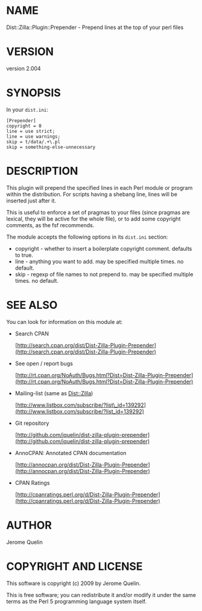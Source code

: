 # NAME

Dist::Zilla::Plugin::Prepender - Prepend lines at the top of your perl files

# VERSION

version 2.004

# SYNOPSIS

In your `dist.ini`:

    [Prepender]
    copyright = 0
    line = use strict;
    line = use warnings;
    skip = t/data/.+\.pl
    skip = something-else-unnecessary

# DESCRIPTION

This plugin will prepend the specified lines in each Perl module or
program within the distribution. For scripts having a shebang line,
lines will be inserted just after it.

This is useful to enforce a set of pragmas to your files (since pragmas
are lexical, they will be active for the whole file), or to add some
copyright comments, as the fsf recommends.

The module accepts the following options in its `dist.ini` section:

- copyright - whether to insert a boilerplate copyright comment.
defaults to true.
- line - anything you want to add. may be specified multiple
times. no default.
- skip - regexp of file names to not prepend to.
may be specified multiple times. no default.

# SEE ALSO

You can look for information on this module at:

- Search CPAN

    [http://search.cpan.org/dist/Dist-Zilla-Plugin-Prepender](http://search.cpan.org/dist/Dist-Zilla-Plugin-Prepender)

- See open / report bugs

    [http://rt.cpan.org/NoAuth/Bugs.html?Dist=Dist-Zilla-Plugin-Prepender](http://rt.cpan.org/NoAuth/Bugs.html?Dist=Dist-Zilla-Plugin-Prepender)

- Mailing-list (same as [Dist::Zilla](https://metacpan.org/pod/Dist::Zilla))

    [http://www.listbox.com/subscribe/?list\_id=139292](http://www.listbox.com/subscribe/?list_id=139292)

- Git repository

    [http://github.com/jquelin/dist-zilla-plugin-prepender](http://github.com/jquelin/dist-zilla-plugin-prepender)

- AnnoCPAN: Annotated CPAN documentation

    [http://annocpan.org/dist/Dist-Zilla-Plugin-Prepender](http://annocpan.org/dist/Dist-Zilla-Plugin-Prepender)

- CPAN Ratings

    [http://cpanratings.perl.org/d/Dist-Zilla-Plugin-Prepender](http://cpanratings.perl.org/d/Dist-Zilla-Plugin-Prepender)

# AUTHOR

Jerome Quelin

# COPYRIGHT AND LICENSE

This software is copyright (c) 2009 by Jerome Quelin.

This is free software; you can redistribute it and/or modify it under
the same terms as the Perl 5 programming language system itself.
